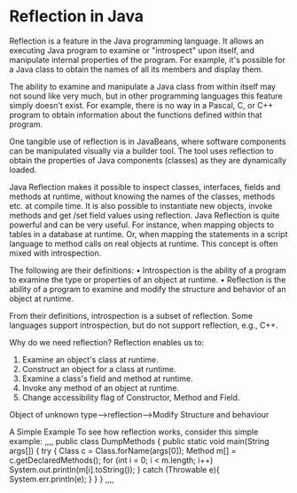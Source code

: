 # Reflection in Java

Reflection is a feature in the Java programming language. It allows an executing Java program to examine or "introspect" upon itself, and manipulate internal properties of the program. For example, it's possible for a Java class to obtain the names of all its members and display them.

The ability to examine and manipulate a Java class from within itself may not sound like very much, but in other programming languages this feature simply doesn't exist. For example, there is no way in a Pascal, C, or C++ program to obtain information about the functions defined within that program.

One tangible use of reflection is in JavaBeans, where software components can be manipulated visually via a builder tool. The tool uses reflection to obtain the properties of Java components (classes) as they are dynamically loaded.

Java Reflection makes it possible to inspect classes, interfaces, fields and methods at runtime, without knowing the names of the classes, methods etc. at compile time.
It is also possible to instantiate new objects, invoke methods and get /set field values using reflection. Java Reflection is quite powerful and can be very useful. For instance, when mapping objects to tables in a database at runtime. Or, when mapping the statements in a script language to method calls on real objects at runtime.
This concept is often mixed with introspection. 

The following are their definitions: 
• Introspection is the ability of a program to examine the type or properties of an object at runtime. 
• Reflection is the ability of a program to examine and modify the structure and behavior of an object at runtime.

From their definitions, introspection is a subset of reflection. Some languages support introspection, but do not support reflection, e.g., C++.

Why do we need reflection? 
Reflection enables us to: 
1. Examine an object's class at runtime. 
2. Construct an object for a class at runtime. 
3. Examine a class's field and method at runtime. 
4. Invoke any method of an object at runtime. 
5. Change accessibility flag of Constructor, Method and Field.
 
Object of unknown type-->reflection-->Modify Structure and behaviour


A Simple Example
To see how reflection works, consider this simple example:
,,,,
public class DumpMethods {
   public static void main(String args[])
      {
         try {
            Class c = Class.forName(args[0]);
            Method m[] = c.getDeclaredMethods();
            for (int i = 0; i < m.length; i++)
            System.out.println(m[i].toString());
         }
         catch (Throwable e){
            System.err.println(e);
         }
      }
   }
,,,,

